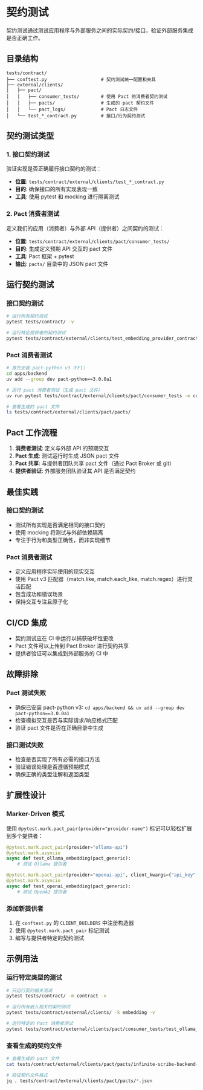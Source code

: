 # 契约测试

契约测试通过测试应用程序与外部服务之间的实际契约/接口，验证外部服务集成是否正确工作。

## 目录结构

```
tests/contract/
├── conftest.py                    # 契约测试统一配置和夹具
├── external/clients/
│   ├── pact/
│   │   ├── consumer_tests/        # 使用 Pact 的消费者契约测试
│   │   ├── pacts/                 # 生成的 pact 契约文件
│   │   └── pact_logs/             # Pact 日志文件
│   └── test_*_contract.py         # 接口/行为契约测试
```

## 契约测试类型

### 1. 接口契约测试

验证实现是否正确履行接口契约的测试：

- **位置**: `tests/contract/external/clients/test_*_contract.py`
- **目的**: 确保接口的所有实现表现一致
- **工具**: 使用 pytest 和 mocking 进行隔离测试

### 2. Pact 消费者测试

定义我们的应用（消费者）与外部 API（提供者）之间契约的测试：

- **位置**: `tests/contract/external/clients/pact/consumer_tests/`
- **目的**: 生成定义预期 API 交互的 pact 文件
- **工具**: Pact 框架 + pytest
- **输出**: `pacts/` 目录中的 JSON pact 文件

## 运行契约测试

### 接口契约测试

```bash
# 运行所有契约测试
pytest tests/contract/ -v

# 运行特定提供者的契约测试
pytest tests/contract/external/clients/test_embedding_provider_contract.py -v
```

### Pact 消费者测试

```bash
# 首先安装 pact-python v3（FFI）
cd apps/backend
uv add --group dev pact-python==3.0.0a1

# 运行 pact 消费者测试（生成 pact 文件）
uv run pytest tests/contract/external/clients/pact/consumer_tests -m contract -v

# 查看生成的 pact 文件
ls tests/contract/external/clients/pact/pacts/
```

## Pact 工作流程

1. **消费者测试**: 定义与外部 API 的预期交互
2. **Pact 生成**: 测试运行时生成 JSON pact 文件
3. **Pact 共享**: 与提供者团队共享 pact 文件（通过 Pact Broker 或 git）
4. **提供者验证**: 外部服务团队验证其 API 是否满足契约

## 最佳实践

### 接口契约测试

- 测试所有实现是否满足相同的接口契约
- 使用 mocking 将测试与外部依赖隔离
- 专注于行为和类型正确性，而非实现细节

### Pact 消费者测试

- 定义应用程序实际使用的现实交互
- 使用 Pact v3 匹配器（match.like, match.each_like, match.regex）进行灵活匹配
- 包含成功和错误场景
- 保持交互专注且原子化

## CI/CD 集成

- 契约测试应在 CI 中运行以捕获破坏性更改
- Pact 文件可以上传到 Pact Broker 进行契约共享
- 提供者验证可以集成到外部服务的 CI 中

## 故障排除

### Pact 测试失败

- 确保已安装 pact-python v3: `cd apps/backend && uv add --group dev pact-python==3.0.0a1`
- 检查模拟交互是否与实际请求/响应格式匹配
- 验证 pact 文件是否在正确目录中生成

### 接口测试失败

- 检查是否实现了所有必需的接口方法
- 验证错误处理是否遵循预期模式
- 确保正确的类型注解和返回类型

## 扩展性设计

### Marker-Driven 模式

使用 `@pytest.mark.pact_pair(provider="provider-name")`
标记可以轻松扩展到多个提供者：

```python
@pytest.mark.pact_pair(provider="ollama-api")
@pytest.mark.asyncio
async def test_ollama_embedding(pact_generic):
    # 测试 Ollama 提供者

@pytest.mark.pact_pair(provider="openai-api", client_kwargs={"api_key": "test"})
@pytest.mark.asyncio
async def test_openai_embedding(pact_generic):
    # 测试 OpenAI 提供者
```

### 添加新提供者

1. 在 `conftest.py` 的 `CLIENT_BUILDERS` 中注册构造器
2. 使用 `@pytest.mark.pact_pair` 标记测试
3. 编写与提供者特定的契约测试

## 示例用法

### 运行特定类型的测试

```bash
# 只运行契约相关测试
pytest tests/contract/ -m contract -v

# 运行所有嵌入相关的契约测试
pytest tests/contract/external/clients/ -k embedding -v

# 运行特定的 Pact 消费者测试
pytest tests/contract/external/clients/pact/consumer_tests/test_ollama_embedding_consumer.py -v
```

### 查看生成的契约文件

```bash
# 查看生成的 pact 文件
cat tests/contract/external/clients/pact/pacts/infinite-scribe-backend-ollama-api.json

# 验证契约文件格式
jq . tests/contract/external/clients/pact/pacts/*.json
```
